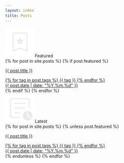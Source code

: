 ```yaml
---
layout: index
title: Posts
---
```

<div class="blog-index-featured-posts">
  <div class="section-title"><img src="/assets/bookmark_star_50dp_E8EAED_FILL0_wght200_GRAD0_opsz48.svg" alt="featured post icon">Featured</div>
        {% for post in site.posts %}
            {% if post.featured %}
            <a href="{{ post.url }}">
                <div class="blog-index-post-summary-featured">
                    <p class="post-title">{{ post.title }}</p>
                    <div class="post-summary-footer">
                      <div class="post-tags">
                        {% for tag in post.tags %}
                            <span class="tag">{{ tag }}</span>
                        {% endfor %}
                    </div>
                    <time class="post-date">{{ post.date | date: "%Y.%m.%d" }}</time>
                    </div>
                </div>
            </a>
            {% endif %}
        {% endfor %}
    </div>
  <div class="blog-index-latest-posts">
    <div class="section-title"><img src="/assets/overview_50dp_E8EAED_FILL0_wght200_GRAD0_opsz48.svg" alt="featured post icon">Latest</div>
        {% for post in site.posts %}
            {% unless post.featured %}
            <a href="{{ post.url }}">
                <div class="blog-index-post-summary">
                    <p class="post-title">{{ post.title }}</p>
                     <div class="post-summary-footer">
                        <div class="post-tags">
                            {% for tag in post.tags %}
                                <span class="tag">{{ tag }}</span>
                            {% endfor %}
                        </div>
                    <time class="post-date">{{ post.date | date: "%Y.%m.%d" }}</time>
                    </div>
                </div>
                </a>
            {% endunless %}
        {% endfor %}
    </div>